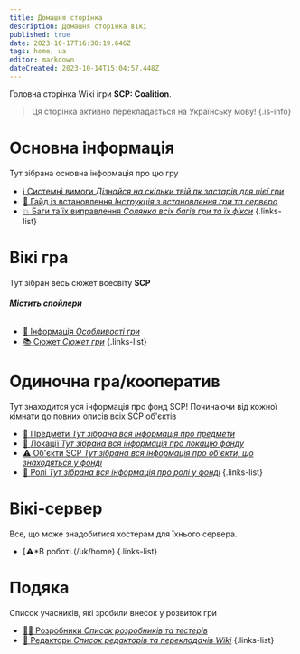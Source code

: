 ```yaml
---
title: Домашня сторінка
description: Домашня сторінка вікі
published: true
date: 2023-10-17T16:30:19.646Z
tags: home, ua
editor: markdown
dateCreated: 2023-10-14T15:04:57.448Z
---
```


Головна сторінка Wiki ігри **SCP: Coalition**.
> Ця сторінка активно перекладається на Українську мову!
{.is-info}


# Основна інформація
Тут зібрана основна інформація про цю гру

- [:information_source: Системні вимоги *Дізнайся на скільки твій пк застарів для цієї гри*](/uk/install/requirements)
- [:scroll: Гайд із встановлення *Інструкція з встановлення гри та сервера*](/uk/install)
- [:boom: Баги та їх виправлення *Солянка всіх багів гри та їх фікси*](/uk/troubleshooting)
{.links-list}

# Вікі гра

Тут зібран весь сюжет всесвіту **SCP**
###### **Містить спойлери**
- [:bookmark_tabs: Інформація *Особливості гри*](/uk/game)
- [:books: Сюжет *Сюжет гри*](/uk/game/plot)
{.links-list}

# Одиночна гра/кооператив

Тут знаходится уся інформація про фонд SCP! 
Починаючи від кожної кімнати до повних описів всіх SCP об'єктів
- [:pizza: Предмети *Тут зібрана вся інформація про предмети*](/uk/game/items)
- [:door: Локації *Тут зібрана вся інформація про локацію фонду*](/uk/game/rooms)
- [:warning: Об'єкти SCP *Тут зібрана вся інформація про об'єкти, що знаходяться у фонді*](/uk/game/scps)
- [:construction_worker: Ролі *Тут зібрана вся інформація про ролі у фонді*](/uk/game/jobs)
{.links-list}

# Вікі-сервер

Все, що може знадобитися хостерам для їхнього сервера.

- [:warning:*В роботі.(/uk/home)
{.links-list}

# Подяка
Список учасників, які зробили внесок у розвиток гри
- [👨‍💻 Розробники *Список розробників та тестерів*](/uk/credits/devs)
- [📰 Редактори *Список редакторів та перекладачів Wiki*](/uk/credits/edits)
{.links-list}

